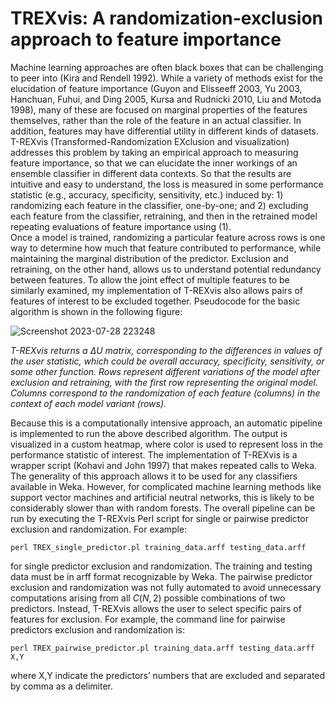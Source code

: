 # TREXvis: A randomization-exclusion approach to feature importance

Machine learning approaches are often black boxes that can be challenging to peer into (Kira and Rendell 1992). While a variety of methods exist for the elucidation of feature importance (Guyon and Elisseeff 2003, Yu 2003, Hanchuan, Fuhui, and Ding 2005, Kursa and Rudnicki 2010, Liu and Motoda 1998), many of these are focused on marginal properties of the features themselves, rather than the role of the feature in an actual classifier. In addition, features may have differential utility in different kinds of datasets.  
T-REXvis (Transformed-Randomization EXclusion and visualization) addresses this problem by taking an empirical approach to measuring feature importance, so that we can elucidate the inner workings of an ensemble classifier in different data contexts. So that the results are intuitive and easy to understand, the loss is measured in some performance statistic (e.g., accuracy, specificity, sensitivity, etc.) induced by: 1) randomizing each feature in the classifier, one-by-one; and 2) excluding each feature from the classifier, retraining, and then in the retrained model repeating evaluations of feature importance using (1).  
Once a model is trained, randomizing a particular feature across rows is one way to determine how much that feature contributed to performance, while maintaining the marginal distribution of the predictor. Exclusion and retraining, on the other hand, allows us to understand potential redundancy between features. To allow the joint effect of multiple features to be similarly examined, my implementation of T-REXvis also allows pairs of features of interest to be excluded together. Pseudocode for the basic algorithm is shown in the following figure:  


![Screenshot 2023-07-28 223248](https://github.com/asahaman/TREXvis/assets/7538832/e86e5f13-3037-4300-9917-2f5e3dcdd4b3)  

*T-REXvis returns a ΔU matrix, corresponding to the differences in values of the user statistic, which could be overall accuracy, specificity, sensitivity, or some other function. Rows represent different variations of the model after exclusion and retraining, with the first row representing the original model. Columns correspond to the randomization of each feature (columns) in the context of each model variant (rows).*


Because this is a computationally intensive approach, an automatic pipeline is implemented to run the above described algorithm. The output is visualized in a custom heatmap, where color is used to represent loss in the performance statistic of interest. The implementation of T-REXvis is a wrapper script (Kohavi and John 1997) that makes repeated calls to Weka. The generality of this approach allows it to be used for any classifiers available in Weka. However, for complicated machine learning methods like support vector machines and artificial neutral networks, this is likely to be considerably slower than with random forests. 
The overall pipeline can be run by executing the T-REXvis Perl script for single or pairwise predictor exclusion and randomization.
For example:  

`perl TREX_single_predictor.pl training_data.arff testing_data.arff`  

for single predictor exclusion and randomization. The training and testing data must be in arff format recognizable by Weka. The pairwise predictor exclusion and randomization was not fully automated to avoid unnecessary computations arising from all $`C(N, 2)`$ possible combinations of two predictors. Instead, T-REXvis allows the user to select specific pairs of features for exclusion. For example, the command line for pairwise predictors exclusion and randomization is:  

`perl TREX_pairwise_predictor.pl training_data.arff testing_data.arff X,Y`  

where X,Y indicate the predictors’ numbers that are excluded and separated by comma as a delimiter.
